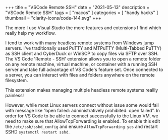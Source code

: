 +++
title = "VSCode Remote SSH"
date = "2021-05-13"
description = "VSCode Remote SSH"
tags = [
    "macos"
]
categories = [
    "handy hacks"
]
thumbnail = "clarity-icons/code-144.svg"
+++

The more I use Visual Studio the more features and extensions I find which really help my workflow.

I tend to work with many headless remote systems from Windows jump servers. I've traditionally used PuTTY and MTPuTTY (Multi-Tabbed PuTTY) as SSH client and CyberDuck or WinSCP to copy files via SFTP over SSH. The VS Code 'Remote - SSH' extension allows you to open a remote folder on any remote machine, virtual machine, or container with a running SSH server and take full advantage of VS Code's feature set. Once connected to a server, you can interact with files and folders anywhere on the remote filesystem.

This extension makes managing multiple headless remote systems reallly painless!

However, while most Linux servers connect without issue some would fail with message like “open failed: administratively prohibited: open failed”. In order for VS Code to be able to connect successfully to the Linux VM, we need to make sure that AllowTcpForwarding is enabled.  To enable this edit the `/etc/ssh/sshd_config` and ensure `AllowTcpForwarding yes` and restart SSHD `systemctl restart sshd`.